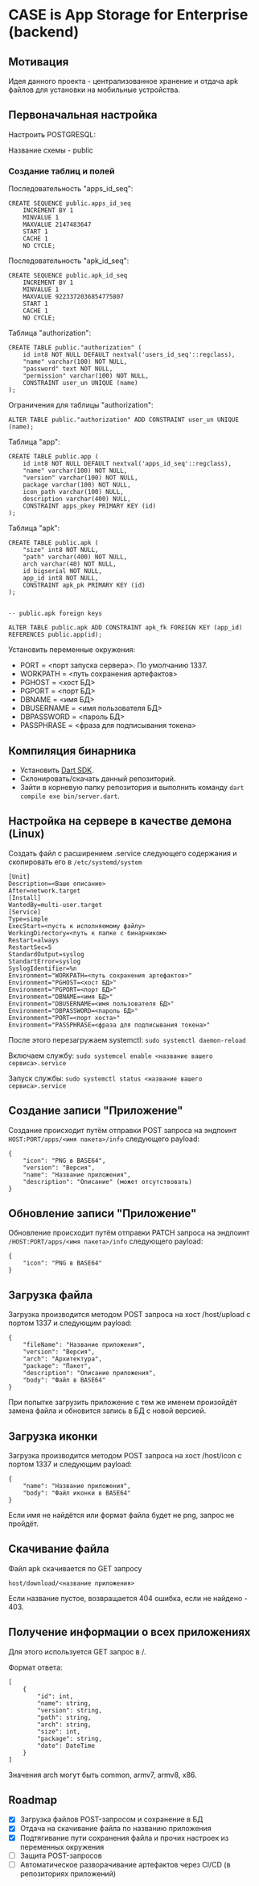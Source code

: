 # CASE is App Storage for Enterprise (backend)

## Мотивация

Идея данного проекта - централизованное хранение и отдача apk файлов для установки на мобильные устройства.

## Первоначальная настройка

Настроить POSTGRESQL:

Название схемы - public

### Создание таблиц и полей

Последовательность "apps_id_seq":

```
CREATE SEQUENCE public.apps_id_seq
	INCREMENT BY 1
	MINVALUE 1
	MAXVALUE 2147483647
	START 1
	CACHE 1
	NO CYCLE;
```

Последовательность "apk_id_seq":

```
CREATE SEQUENCE public.apk_id_seq
	INCREMENT BY 1
	MINVALUE 1
	MAXVALUE 9223372036854775807
	START 1
	CACHE 1
	NO CYCLE;
```

Таблица "authorization":

```
CREATE TABLE public."authorization" (
	id int8 NOT NULL DEFAULT nextval('users_id_seq'::regclass),
	"name" varchar(100) NOT NULL,
	"password" text NOT NULL,
	"permission" varchar(100) NOT NULL,
	CONSTRAINT user_un UNIQUE (name)
);
```

Ограничения для таблицы "authorization":

```
ALTER TABLE public."authorization" ADD CONSTRAINT user_un UNIQUE (name);
```

Таблица "app":

```
CREATE TABLE public.app (
	id int8 NOT NULL DEFAULT nextval('apps_id_seq'::regclass),
	"name" varchar(100) NOT NULL,
	"version" varchar(100) NOT NULL,
	package varchar(100) NOT NULL,
	icon_path varchar(100) NULL,
	description varchar(400) NULL,
	CONSTRAINT apps_pkey PRIMARY KEY (id)
);
```

Таблица "apk":

```
CREATE TABLE public.apk (
	"size" int8 NOT NULL,
	"path" varchar(400) NOT NULL,
	arch varchar(40) NOT NULL,
	id bigserial NOT NULL,
	app_id int8 NOT NULL,
	CONSTRAINT apk_pk PRIMARY KEY (id)
);


-- public.apk foreign keys

ALTER TABLE public.apk ADD CONSTRAINT apk_fk FOREIGN KEY (app_id) REFERENCES public.app(id);
```

Установить переменные окружения:

* PORT = <порт запуска сервера>. По умолчанию 1337.
* WORKPATH = <путь сохранения артефактов>
* PGHOST = <хост БД>
* PGPORT = <порт БД>
* DBNAME = <имя БД>
* DBUSERNAME = <имя пользователя БД>
* DBPASSWORD = <пароль БД>
* PASSPHRASE = <фраза для подписывания токена>

## Компиляция бинарника

* Установить [Dart SDK](https://dart.dev/get-darthttps:/).
* Склонировать/скачать данный репозиторий.
* Зайти в корневую папку репозитория и выполнить команду `dart compile exe bin/server.dart`.

## Настройка на сервере в качестве демона (Linux)

Создать файл с расширением .service следующего содержания и скопировать его в `/etc/systemd/system`

```
[Unit]
Description=<Ваше описание>
After=network.target
[Install]
WantedBy=multi-user.target
[Service]
Type=simple
ExecStart=<пусть к исполняемому файлу>
WorkingDirectory=<путь к папке с бинарником>
Restart=always
RestartSec=5
StandardOutput=syslog
StandartError=syslog
SyslogIdentifier=%n
Environment="WORKPATH=<путь сохранения артефактов>"
Environment="PGHOST=<хост БД>"
Environment="PGPORT=<порт БД>"
Environment="DBNAME=<имя БД>"
Environment="DBUSERNAME=<имя пользователя БД>"
Environment="DBPASSWORD=<пароль БД>"
Environment="PORT=<порт хоста>"
Environment="PASSPHRASE=<фраза для подписывания токена>"
```

После этого перезагружаем systemctl: `sudo systemctl daemon-reload`

Включаем службу: `sudo systemcel enable <название вашего сервиса>.service`

Запуск службы: `sudo systemctl status <название вашего сервиса>.service`

## Создание записи "Приложение"

Создание происходит путём отправки POST запроса на эндпоинт `HOST:PORT/apps/<имя пакета>/info` следующего payload:

```
{
    "icon": "PNG в BASE64",
    "version": "Версия",
    "name": "Название приложения",
    "description": "Описание" (может отсутствовать)
}
```

## Обновление записи "Приложение"

Обновление происходит путём отправки PATCH запроса на эндпоинт `/HOST:PORT/apps/<имя пакета>/info` следующего payload:

```
{
    "icon": "PNG в BASE64" 
}
```

## Загрузка файла

Загрузка производится методом POST запроса на хост /host/upload с портом 1337 и следующим payload:

```
{
    "fileName": "Название приложения",
    "version": "Версия",
    "arch": "Архитектура",
    "package": "Пакет",
    "description": "Описание приложения",
    "body": "Файл в BASE64"
}
```

При попытке загрузить приложение с тем же именем произойдёт замена файла и обновится запись в БД с новой версией.

## Загрузка иконки

Загрузка производится методом POST запроса на хост /host/icon с портом 1337 и следующим payload:

```
{
    "name": "Название приложения",
    "body": "Файл иконки в BASE64"
}
```

Если имя не найдётся или формат файла будет не png, запрос не пройдёт.

## Скачивание файла

Файл apk скачивается по GET запросу

```
host/download/<название приложения>
```

Если название пустое, возвращается 404 ошибка, если не найдено - 403.

## Получение информации о всех приложениях

Для этого используется GET запрос в /.

Формат ответа:

```
[
    {
        "id": int,
        "name": string,
        "version": string,
        "path": string,
        "arch": string,
        "size": int,
        "package": string,
        "date": DateTime
    }
]
```

Значения arch могут быть common, armv7, armv8, x86.

## Roadmap

* [X] Загрузка файлов POST-запросом и сохранение в БД
* [X] Отдача на скачивание файла по названию приложения
* [X] Подтягивание пути сохранения файла и прочих настроек из переменных окружения
* [ ] Защита POST-запросов
* [ ] Автоматическое разворачивание артефактов через CI/CD (в репозиториях приложений)
